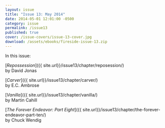 ```yaml
---
layout: issue
title: "Issue 13: May 2014"
date: 2014-05-01 12:01:00 -0500
category: issue
permalink: /issue13
published: true
cover: /issue-covers/issue-13-cover.jpg
download: /assets/ebooks/fireside-issue-13.zip
---
```


In this issue:

[_Repossession_]({{ site.url}}/issue13/chapter/reposession/)<br/>
by David Jonas

[_Carver_]({{ site.url}}/issue13/chapter/carver/)<br/>
by E.C. Ambrose

[_Vanilla_]({{ site.url}}/issue13/chapter/vanilla/)<br/>
by Martin Cahill

[_The Forever Endeavor: Part Eight_]({{ site.url}}/issue13/chapter/the-forever-endeavor-part-ten/)<br/>
by Chuck Wendig
